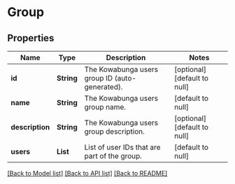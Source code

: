 # Group
## Properties

| Name | Type | Description | Notes |
|------------ | ------------- | ------------- | -------------|
| **id** | **String** | The Kowabunga users group ID (auto-generated). | [optional] [default to null] |
| **name** | **String** | The Kowabunga users group name. | [default to null] |
| **description** | **String** | The Kowabunga users group description. | [optional] [default to null] |
| **users** | **List** | List of user IDs that are part of the group. | [default to null] |

[[Back to Model list]](../README.md#documentation-for-models) [[Back to API list]](../README.md#documentation-for-api-endpoints) [[Back to README]](../README.md)

